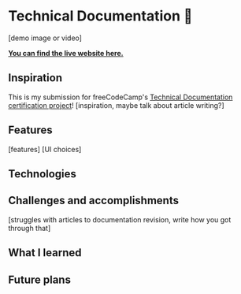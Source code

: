 # Technical Documentation 📄
[demo image or video]

**[You can find the live website here.](???)**

## Inspiration
This is my submission for freeCodeCamp's [Technical Documentation certification project](https://www.freecodecamp.org/learn/2022/responsive-web-design/build-a-technical-documentation-page-project/build-a-technical-documentation-page)! [inspiration, maybe talk about article writing?]

## Features
[features] [UI choices]

## Technologies

## Challenges and accomplishments
[struggles with articles to documentation revision, write how you got through that]

## What I learned

## Future plans